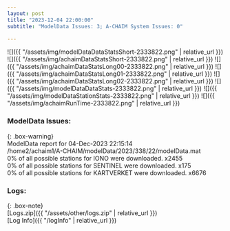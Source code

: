 ```yaml
---
layout: post
title: "2023-12-04 22:00:00"
subtitle: "ModelData Issues: 3; A-CHAIM System Issues: 0"

---
```


![]({{ "/assets/img/modelDataDataStatsShort-2333822.png" | relative_url }})
![]({{ "/assets/img/achaimDataStatsShort-2333822.png" | relative_url }})
![]({{ "/assets/img/achaimDataStatsLong00-2333822.png" | relative_url }})
![]({{ "/assets/img/achaimDataStatsLong01-2333822.png" | relative_url }})
![]({{ "/assets/img/achaimDataStatsLong02-2333822.png" | relative_url }})
![]({{ "/assets/img/modelDataDataStats-2333822.png" | relative_url }})
![]({{ "/assets/img/modelDataStationStats-2333822.png" | relative_url }})
![]({{ "/assets/img/achaimRunTime-2333822.png" | relative_url }})


### ModelData Issues:  
  
{: .box-warning}  
 ModelData report for 04-Dec-2023 22:15:14   
 /home2/achaim1/A-CHAIM/modelData/2023/338/22/modelData.mat   
 0% of all possible stations for IONO were downloaded. x2455   
 0% of all possible stations for SENTINEL were downloaded. x175   
 0% of all possible stations for KARTVERKET were downloaded. x6676   
  


### Logs:  
  
{: .box-note}  
[Logs.zip]({{ "/assets/other/logs.zip" | relative_url }})  
[Log Info]({{ "/logInfo" | relative_url }})  
